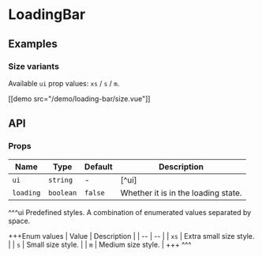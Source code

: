 # LoadingBar

## Examples

### Size variants

Available `ui` prop values: `xs` / `s` / `m`.

[[demo src="/demo/loading-bar/size.vue"]]

## API

### Props

| Name | Type | Default | Description |
| -- | -- | -- | -- |
| ``ui`` | `string` | - | [^ui] |
| ``loading`` | `boolean` | `false` | Whether it is in the loading state. |

^^^ui
Predefined styles. A combination of enumerated values separated by space.

+++Enum values
| Value | Description |
| -- | -- |
| `xs` | Extra small size style. |
| `s` | Small size style. |
| `m` | Medium size style. |
+++
^^^

